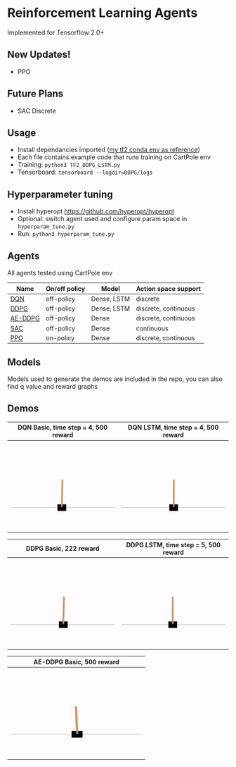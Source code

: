 # Reinforcement Learning Agents 
Implemented for Tensorflow 2.0+

## New Updates!
- PPO

## Future Plans
- SAC Discrete

## Usage
- Install dependancies imported ([my tf2 conda env as reference](https://github.com/anita-hu/TF2-RL/blob/master/mytf2env.txt))
- Each file contains example code that runs training on CartPole env
- Training: `python3 TF2_DDPG_LSTM.py`
- Tensorboard: `tensorboard --logdir=DDPG/logs`

## Hyperparameter tuning
- Install hyperopt https://github.com/hyperopt/hyperopt
- Optional: switch agent used and configure param space in `hyperparam_tune.py` 
- Run: `python3 hyperparam_tune.py`

## Agents
All agents tested using CartPole env

| Name | On/off policy | Model | Action space support |
| --- | --- | --- | --- | 
| [DQN](https://www.cs.toronto.edu/~vmnih/docs/dqn.pdf) | off-policy | Dense, LSTM | discrete |
| [DDPG](https://arxiv.org/pdf/1509.02971.pdf) | off-policy | Dense, LSTM | discrete, continuous | 
| [AE-DDPG](https://arxiv.org/pdf/1903.00827.pdf) | off-policy | Dense | discrete, continuous | 
| [SAC](https://arxiv.org/pdf/1812.05905.pdf) | off-policy | Dense | continuous |
| [PPO](https://arxiv.org/pdf/1707.06347.pdf) | on-policy | Dense | discrete, continuous | 


## Models
Models used to generate the demos are included in the repo, you can also find q value and reward graphs 

## Demos
| DQN Basic, time step = 4, 500 reward | DQN LSTM, time step = 4, 500 reward |
| --- | --- |
| <img src="DQN/gifs/test_render_basic_time_step4_reward500.gif" height="200"> | <img src="DQN/gifs/test_render_lstm_time_step4_reward500.gif" height="200"> |

| DDPG Basic, 222 reward | DDPG LSTM, time step = 5, 500 reward |
| --- | --- |
| <img src="DDPG/gifs/test_render_basic_reward222.gif" height="200"> | <img src="DDPG/gifs/test_render_lstm_time_step5_reward500.gif" height="200"> |

| AE-DDPG Basic, 500 reward |
| --- |
| <img src="AE-DDPG/gifs/test_render_basic_reward500.gif" height="200"> |
